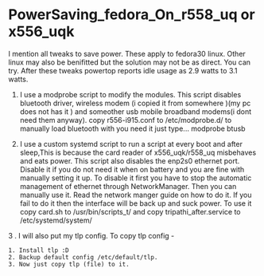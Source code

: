 # PowerSaving_fedora_On_r558_uq or x556_uqk
I mention all tweaks to save power.
These apply to fedora30 linux. Other linux may also be benifitted but the solution may not be as direct. You can try.
After these tweaks powertop reports idle usage as 2.9 watts to 3.1 watts.

1. I use a modprobe script to modify the modules. This script disables bluetooth driver, wireless modem (i copied it from somewhere )(my pc does not has it ) and someother usb mobile broadband modems(i dont need them anyway).
copy  r556-i915.conf to /etc/modprobe.d/
to manually load bluetooth with you need it just type...  modprobe btusb


2. I use a custom systemd script to run a script at every boot and after sleep,This is because the card reader of x556_uqk/r558_uq misbehaves and eats power.
This script also disables the enp2s0 ethernet port. Disable it if you do not need it when on battery and you are fine with manually setting it up.
To disable it first you have to stop the automatic management of ethernet through NetworkManager. Then you can manually use it.
Read the network manger guide on how to do it. If you fail to do it then the interface will be back up and suck power.
To use it copy card.sh to /usr/bin/scripts_t/
and copy tripathi_after.service to /etc/systemd/system/

3 . I will also put my tlp config.
To copy tlp config - 

	1. Install tlp :D
	2. Backup default config /etc/default/tlp.
	3. Now just copy tlp (file) to it.
